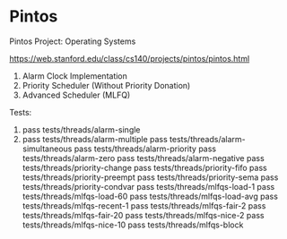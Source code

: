 # Pintos
Pintos Project: Operating Systems

https://web.stanford.edu/class/cs140/projects/pintos/pintos.html

1. Alarm Clock Implementation
2. Priority Scheduler (Without Priority Donation)
3. Advanced Scheduler (MLFQ)

Tests:

1. pass tests/threads/alarm-single 
2. pass tests/threads/alarm-multiple 
pass tests/threads/alarm-simultaneous
pass tests/threads/alarm-priority
pass tests/threads/alarm-zero
pass tests/threads/alarm-negative
pass tests/threads/priority-change
pass tests/threads/priority-fifo
pass tests/threads/priority-preempt
pass tests/threads/priority-sema
pass tests/threads/priority-condvar
pass tests/threads/mlfqs-load-1
pass tests/threads/mlfqs-load-60
pass tests/threads/mlfqs-load-avg
pass tests/threads/mlfqs-recent-1
pass tests/threads/mlfqs-fair-2
pass tests/threads/mlfqs-fair-20
pass tests/threads/mlfqs-nice-2
pass tests/threads/mlfqs-nice-10
pass tests/threads/mlfqs-block
